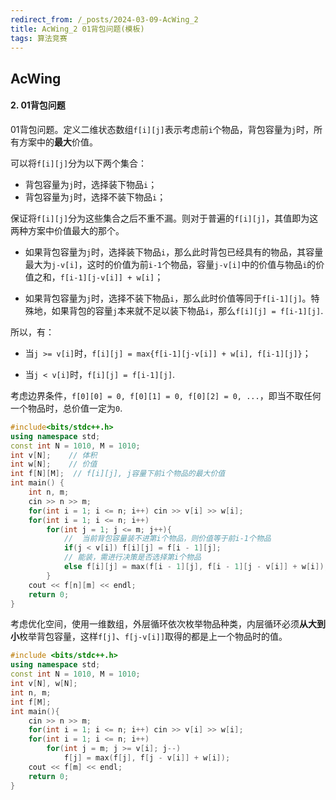 ```yaml
---
redirect_from: /_posts/2024-03-09-AcWing_2
title: AcWing_2 01背包问题(模板)
tags: 算法竞赛
---
```


## AcWing

####  2. 01背包问题

01背包问题。定义二维状态数组`f[i][j]`表示考虑前`i`个物品，背包容量为`j`时，所有方案中的**最大**价值。

可以将`f[i][j]`分为以下两个集合：

- 背包容量为`j`时，选择装下物品`i`；
- 背包容量为`j`时，选择不装下物品`i`；

保证将`f[i][j]`分为这些集合之后不重不漏。则对于普遍的`f[i][j]`，其值即为这两种方案中价值最大的那个。

- 如果背包容量为`j`时，选择装下物品`i`，那么此时背包已经具有的物品，其容量最大为`j-v[i]`，这时的价值为前`i-1`个物品，容量`j-v[i]`中的价值与物品`i`的价值之和，`f[i-1][j-v[i]] + w[i]`；

- 如果背包容量为`j`时，选择不装下物品`i`，那么此时价值等同于`f[i-1][j]`。特殊地，如果背包的容量`j`本来就不足以装下物品`i`，那么`f[i][j] = f[i-1][j]`.

所以，有：

- 当`j >= v[i]`时，`f[i][j] = max{f[i-1][j-v[i]] + w[i], f[i-1][j]}`；

- 当`j < v[i]`时，`f[i][j] = f[i-1][j]`.

考虑边界条件，`f[0][0] = 0, f[0][1] = 0, f[0][2] = 0, ...`，即当不取任何一个物品时，总价值一定为`0`.

```cpp
#include<bits/stdc++.h>
using namespace std;
const int N = 1010, M = 1010;
int v[N];    // 体积
int w[N];    // 价值 
int f[N][M];  // f[i][j], j容量下前i个物品的最大价值 
int main() {
    int n, m;   
    cin >> n >> m;
    for(int i = 1; i <= n; i++) cin >> v[i] >> w[i];
    for(int i = 1; i <= n; i++) 
        for(int j = 1; j <= m; j++){
            //  当前背包容量装不进第i个物品，则价值等于前i-1个物品
            if(j < v[i]) f[i][j] = f[i - 1][j];
            // 能装，需进行决策是否选择第i个物品
            else f[i][j] = max(f[i - 1][j], f[i - 1][j - v[i]] + w[i]);
        }           
    cout << f[n][m] << endl;
    return 0;
}
```

考虑优化空间，使用一维数组，外层循环依次枚举物品种类，内层循环必须**从大到小**枚举背包容量，这样`f[j]`、`f[j-v[i]]`取得的都是上一个物品时的值。

```cpp
#include <bits/stdc++.h>
using namespace std;
const int N = 1010, M = 1010;
int v[N], w[N];
int n, m;
int f[M];
int main(){
    cin >> n >> m;
    for(int i = 1; i <= n; i++) cin >> v[i] >> w[i];
    for(int i = 1; i <= n; i++)
        for(int j = m; j >= v[i]; j--)
            f[j] = max(f[j], f[j - v[i]] + w[i]);
    cout << f[m] << endl;
    return 0;
}
```